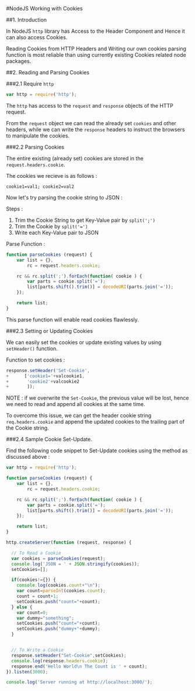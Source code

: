 #NodeJS Working with Cookies

##1. Introduction

In NodeJS `http` library has Access to the Header Component and Hence it can also access Cookies.

Reading Cookies from HTTP Headers and Writing our own cookies parsing function is most reliable than using currently existing Cookies related node packages.

##2. Reading and Parsing Cookies

###2.1 Require `http`

```js
var http = require('http');
```

The `http` has access to the `request` and `response` objects of the HTTP request.

From the `request` object we can read the already set `cookies` and other headers, while we can write the `response` headers to instruct the browsers to manipulate the cookies.

###2.2 Parsing Cookies

The entire existing (already set) cookies are stored in the `request.headers.cookie`.

The cookies we recieve is as follows :

```shell
cookie1=val1; cookie2=val2
```
Now let's try parsing the cookie string to JSON :

Steps :
1. Trim the Cookie String to get Key-Value pair by `split(';')`
2. Trim the Cookie by `split('=')`
3. Write each Key-Value pair to JSON

Parse Function :

```js
function parseCookies (request) {
    var list = {},
        rc = request.headers.cookie;

    rc && rc.split(';').forEach(function( cookie ) {
        var parts = cookie.split('=');
        list[parts.shift().trim()] = decodeURI(parts.join('='));
    });

    return list;
}
```
This parse function will enable read cookies flawlessly.

###2.3 Setting or Updating Cookies

We can easily set the cookies or update existing values by using `setHeader()` function.

Function to set cookies :

```js
response.setHeader('Set-Cookie',
+      ['cookie1='+valcookie1,
+       'cookie2'+valcookie2
+       ]);
```

NOTE : if we overwrite the `Set-Cookie`, the previous value will be lost, hence we need to read and append all cookies at the same time.

To overcome this issue, we can get the header cookie string `req.headers.cookie` and append the updated cookies to the trailing part of the Cookie string.

###2.4 Sample Cookie Set-Update.

Find the following code snippet to Set-Update cookies using the method as discussed above :

```js
var http = require('http');

function parseCookies (request) {
    var list = {},
        rc = request.headers.cookie;

    rc && rc.split(';').forEach(function( cookie ) {
        var parts = cookie.split('=');
        list[parts.shift().trim()] = decodeURI(parts.join('='));
    });

    return list;
}

http.createServer(function (request, response) {

  // To Read a Cookie
  var cookies = parseCookies(request);
  console.log('JSON = ' + JSON.stringify(cookies));
  setCookies=[];

  if(cookies!={}) {
    console.log(cookies.count+"\n");
    var count=parseInt(cookies.count);
    count = count+1;
    setCookies.push("count="+count);
  } else {
    var count=0;
    var dummy="something";
    setCookies.push("count="+count);
    setCookies.push("dummy+"+dummy);
  }


  // To Write a Cookie
  response.setHeader("Set-Cookie",setCookies);
  console.log(response.headers.cookie);
  response.end('Hello World\n The Count is ' + count);
}).listen(3000);

console.log('Server running at http://localhost:3000/');
```
